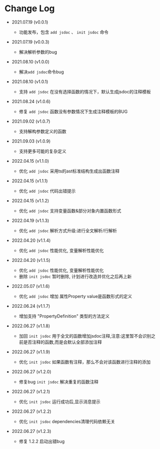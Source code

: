 # Change Log

* 2021.07.19 (v0.0.1)

    * 功能发布，包含 `add jsdoc` 、 `init jsdoc` 命令

* 2021.07.19 (v0.0.3)
    * 解决解析参数的bug

* 2021.08.10 (v1.0.0)
    * 解决`add jsdoc`命令bug

* 2021.08.10 (v1.0.1)
    * 支持 `add jsdoc` 在没有选择函数的情况下，默认生成jsdoc的注释模板

* 2021.08.24 (v1.0.6)
    * 修复 `add jsdoc` 函数没有参数情况下生成注释模板的BUG

* 2021.09.02 (v1.0.7)
    * 支持解构参数定义的函数

* 2021.09.03 (v1.0.9)
    * 支持更多可能的复杂定义

* 2022.04.15 (v1.1.0)
    *  优化 `add jsdoc` 采用ts的ast标准结构生成出函数注释

* 2022.04.15 (v1.1.1)
    *  优化 `add jsdoc` 代码出错提示 

* 2022.04.15 (v1.1.2)
    *  优化 `add jsdoc` 支持变量函数&部分对象内置函数形式

* 2022.04.19 (v1.1.3)
    *  优化 `add jsdoc` 解析方式升级:进行全文解析/行解析

* 2022.04.20 (v1.1.4)
    *  优化 `add jsdoc` 性能优化, 变量解析性能优化

* 2022.04.20 (v1.1.5)
    *  优化 `add jsdoc` 性能优化, 变量解析性能优化
    *  删除 `init jsdoc` 暂时删除, 计划进行改造并优化之后再上新

* 2022.05.07 (v1.1.6)
    *  优化 `add jsdoc` 增加 属性Property value是函数形式的定义

* 2022.06.24 (v1.1.7)
    *  增加支持 "PropertyDefinition" 类型的方法定义

* 2022.06.27 (v1.1.8)
    *  加回 `init jsdoc` 用于全文的函数增加jsdoc注释,注意:这里暂不会识别之前是否注释的函数,而是会默认全部添加注释

* 2022.06.27 (v1.1.9)
    *  优化 `init jsdoc` 如果函数有注释，那么不会对该函数进行注释的添加

* 2022.06.27 (v1.2.0)
    *  修复bug `init jsdoc` 解决重复的函数注释

* 2022.06.27 (v1.2.1)
    *  优化 `init jsdoc` 运行成功后,显示消息提示

* 2022.06.27 (v1.2.2)
    *  优化 `init jsdoc` dependencies清理代码依赖无关

* 2022.06.27 (v1.2.3)
    *  修复 1.2.2 启动出错bug